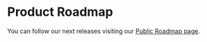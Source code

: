 # Product Roadmap

You can follow our next releases visiting our [Public Roadmap page](https://roadmap.neuraltext.com).
